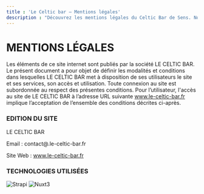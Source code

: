 ```yaml
---
title : 'Le Celtic bar – Mentions légales'
description : "Découvrez les mentions légales du Celtic Bar de Sens. Nous nous engageons à protéger votre vie privée et à respecter les lois applicables. Consultez notre page pour plus d'informations."
---
```


# MENTIONS LÉGALES

Les éléments de ce site internet sont publiés par la société LE CELTIC BAR. Le présent document a pour objet de définir les modalités et conditions dans lesquelles LE CELTIC BAR met à disposition de ses utilisateurs le site et ses services, son accès et utilisation. Toute connexion au site est subordonnée au respect des présentes conditions. Pour l’utilisateur, l'accès au site de LE CELTIC BAR à l’adresse URL suivante www.le-celtic-bar.fr implique l’acceptation de l’ensemble des conditions décrites ci-après.

### EDITION DU SITE

LE CELTIC BAR

Email : contact@.le-celtic-bar.fr

Site Web : www.le-celtic-bar.fr

### TECHNOLOGIES UTILISÉES

![Strapi](/images/Strapi.svg)
![Nuxt3](/images/Nuxt3.svg)
